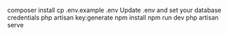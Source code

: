 

composer install
cp .env.example .env
Update .env and set your database credentials
php artisan key:generate
npm install
npm run dev
php artisan serve
